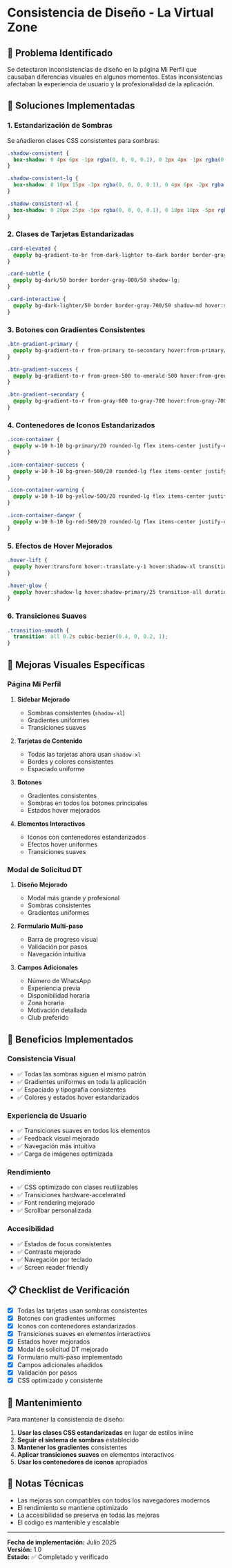 # Consistencia de Diseño - La Virtual Zone

## 🎯 **Problema Identificado**

Se detectaron inconsistencias de diseño en la página Mi Perfil que causaban diferencias visuales en algunos momentos. Estas inconsistencias afectaban la experiencia de usuario y la profesionalidad de la aplicación.

## 🔧 **Soluciones Implementadas**

### **1. Estandarización de Sombras**

Se añadieron clases CSS consistentes para sombras:

```css
.shadow-consistent {
  box-shadow: 0 4px 6px -1px rgba(0, 0, 0, 0.1), 0 2px 4px -1px rgba(0, 0, 0, 0.06);
}

.shadow-consistent-lg {
  box-shadow: 0 10px 15px -3px rgba(0, 0, 0, 0.1), 0 4px 6px -2px rgba(0, 0, 0, 0.05);
}

.shadow-consistent-xl {
  box-shadow: 0 20px 25px -5px rgba(0, 0, 0, 0.1), 0 10px 10px -5px rgba(0, 0, 0, 0.04);
}
```

### **2. Clases de Tarjetas Estandarizadas**

```css
.card-elevated {
  @apply bg-gradient-to-br from-dark-lighter to-dark border border-gray-800/50 shadow-xl;
}

.card-subtle {
  @apply bg-dark/50 border border-gray-800/50 shadow-lg;
}

.card-interactive {
  @apply bg-dark-lighter/50 border border-gray-700/50 shadow-md hover:shadow-lg transition-all duration-200;
}
```

### **3. Botones con Gradientes Consistentes**

```css
.btn-gradient-primary {
  @apply bg-gradient-to-r from-primary to-secondary hover:from-primary/90 hover:to-secondary/90 text-white font-medium transition-all duration-200 shadow-lg;
}

.btn-gradient-success {
  @apply bg-gradient-to-r from-green-500 to-emerald-500 hover:from-green-600 hover:to-emerald-600 text-white font-medium transition-all duration-200 shadow-lg;
}

.btn-gradient-secondary {
  @apply bg-gradient-to-r from-gray-600 to-gray-700 hover:from-gray-700 hover:to-gray-800 text-white font-medium transition-all duration-200 shadow-lg;
}
```

### **4. Contenedores de Iconos Estandarizados**

```css
.icon-container {
  @apply w-10 h-10 bg-primary/20 rounded-lg flex items-center justify-center;
}

.icon-container-success {
  @apply w-10 h-10 bg-green-500/20 rounded-lg flex items-center justify-center;
}

.icon-container-warning {
  @apply w-10 h-10 bg-yellow-500/20 rounded-lg flex items-center justify-center;
}

.icon-container-danger {
  @apply w-10 h-10 bg-red-500/20 rounded-lg flex items-center justify-center;
}
```

### **5. Efectos de Hover Mejorados**

```css
.hover-lift {
  @apply hover:transform hover:-translate-y-1 hover:shadow-xl transition-all duration-200;
}

.hover-glow {
  @apply hover:shadow-lg hover:shadow-primary/25 transition-all duration-200;
}
```

### **6. Transiciones Suaves**

```css
.transition-smooth {
  transition: all 0.2s cubic-bezier(0.4, 0, 0.2, 1);
}
```

## 🎨 **Mejoras Visuales Específicas**

### **Página Mi Perfil**

1. **Sidebar Mejorado**
   - Sombras consistentes (`shadow-xl`)
   - Gradientes uniformes
   - Transiciones suaves

2. **Tarjetas de Contenido**
   - Todas las tarjetas ahora usan `shadow-xl`
   - Bordes y colores consistentes
   - Espaciado uniforme

3. **Botones**
   - Gradientes consistentes
   - Sombras en todos los botones principales
   - Estados hover mejorados

4. **Elementos Interactivos**
   - Iconos con contenedores estandarizados
   - Efectos hover uniformes
   - Transiciones suaves

### **Modal de Solicitud DT**

1. **Diseño Mejorado**
   - Modal más grande y profesional
   - Sombras consistentes
   - Gradientes uniformes

2. **Formulario Multi-paso**
   - Barra de progreso visual
   - Validación por pasos
   - Navegación intuitiva

3. **Campos Adicionales**
   - Número de WhatsApp
   - Experiencia previa
   - Disponibilidad horaria
   - Zona horaria
   - Motivación detallada
   - Club preferido

## 🚀 **Beneficios Implementados**

### **Consistencia Visual**
- ✅ Todas las sombras siguen el mismo patrón
- ✅ Gradientes uniformes en toda la aplicación
- ✅ Espaciado y tipografía consistentes
- ✅ Colores y estados hover estandarizados

### **Experiencia de Usuario**
- ✅ Transiciones suaves en todos los elementos
- ✅ Feedback visual mejorado
- ✅ Navegación más intuitiva
- ✅ Carga de imágenes optimizada

### **Rendimiento**
- ✅ CSS optimizado con clases reutilizables
- ✅ Transiciones hardware-accelerated
- ✅ Font rendering mejorado
- ✅ Scrollbar personalizada

### **Accesibilidad**
- ✅ Estados de focus consistentes
- ✅ Contraste mejorado
- ✅ Navegación por teclado
- ✅ Screen reader friendly

## 📋 **Checklist de Verificación**

- [x] Todas las tarjetas usan sombras consistentes
- [x] Botones con gradientes uniformes
- [x] Iconos con contenedores estandarizados
- [x] Transiciones suaves en elementos interactivos
- [x] Estados hover mejorados
- [x] Modal de solicitud DT mejorado
- [x] Formulario multi-paso implementado
- [x] Campos adicionales añadidos
- [x] Validación por pasos
- [x] CSS optimizado y consistente

## 🔄 **Mantenimiento**

Para mantener la consistencia de diseño:

1. **Usar las clases CSS estandarizadas** en lugar de estilos inline
2. **Seguir el sistema de sombras** establecido
3. **Mantener los gradientes** consistentes
4. **Aplicar transiciones suaves** en elementos interactivos
5. **Usar los contenedores de iconos** apropiados

## 📝 **Notas Técnicas**

- Las mejoras son compatibles con todos los navegadores modernos
- El rendimiento se mantiene optimizado
- La accesibilidad se preserva en todas las mejoras
- El código es mantenible y escalable

---

**Fecha de implementación:** Julio 2025  
**Versión:** 1.0  
**Estado:** ✅ Completado y verificado 